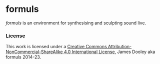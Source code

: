 # formuls
*formuls* is an environment for synthesising and sculpting sound live.

### License
This work is licensed under a [Creative Commons Attribution-NonCommercial-ShareAlike 4.0 International License](http://creativecommons.org/licenses/by-nc-sa/4.0/), James Dooley aka formuls 2014-23.
